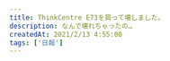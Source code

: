 ```yaml
---
title: ThinkCentre E73を買って壊しました。
description: なんで壊れちゃったの…
createdAt: 2021/2/13 4:55:00
tags: ['日報']
---
```



